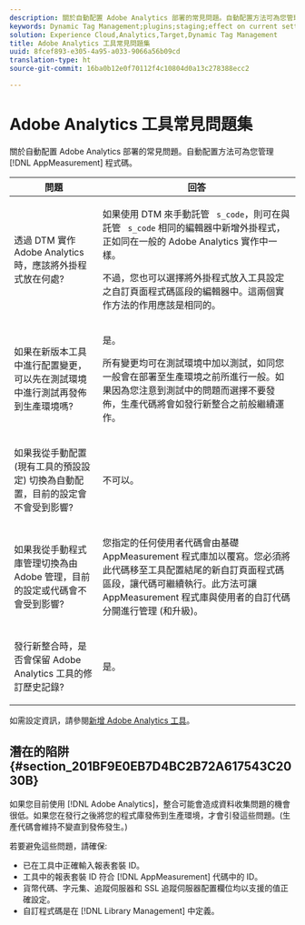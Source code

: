 ```yaml
---
description: 關於自動配置 Adobe Analytics 部署的常見問題。自動配置方法可為您管理 AppMeasurement 代碼。
keywords: Dynamic Tag Management;plugins;staging;effect on current settings;revision history;potential pitfalls;report suite id;currency code;tracking server;ssl tracking server;custom code;library management
solution: Experience Cloud,Analytics,Target,Dynamic Tag Management
title: Adobe Analytics 工具常見問題集
uuid: 8fcef893-e305-4a95-a033-9066a56b09cd
translation-type: ht
source-git-commit: 16ba0b12e0f70112f4c10804d0a13c278388ecc2

---
```



# Adobe Analytics 工具常見問題集

關於自動配置 Adobe Analytics 部署的常見問題。自動配置方法可為您管理 [!DNL AppMeasurement] 程式碼。

<table id="table_A50D00E2C47A473B92DA800FB08FE640"> 
 <thead> 
  <tr> 
   <th colname="col1" class="entry"> 問題 </th> 
   <th colname="col2" class="entry"> 回答 </th> 
  </tr> 
 </thead>
 <tbody> 
  <tr> 
   <td colname="col1"> <p> 透過 DTM 實作 Adobe Analytics 時，應該將外掛程式放在何處? </p> </td> 
   <td colname="col2"> <p> 如果使用 DTM 來手動託管 <code> s_code</code>，則可在與託管 <code> s_code</code> 相同的編輯器中新增外掛程式，正如同在一般的 Adobe Analytics 實作中一樣。 </p> <p>不過，您也可以選擇將外掛程式放入工具設定之<span class="term">自訂頁面程式碼</span>區段的編輯器中。這兩個實作方法的作用應該是相同的。 </p> </td> 
  </tr> 
  <tr> 
   <td colname="col1"> <p>如果在新版本工具中進行配置變更，可以先在測試環境中進行測試再發佈到生產環境嗎? </p> </td> 
   <td colname="col2"> <p>是。 </p> <p>所有變更均可在測試環境中加以測試，如同您一般會在部署至生產環境之前所進行一般。如果因為您注意到測試中的問題而選擇不要發佈，生產代碼將會如發行新整合之前般繼續運作。 </p> </td> 
  </tr> 
  <tr> 
   <td colname="col1"> <p>如果我從手動配置 (現有工具的預設設定) 切換為自動配置，目前的設定會不會受到影響? </p> </td> 
   <td colname="col2"> <p>不可以。 </p> </td> 
  </tr> 
  <tr> 
   <td colname="col1"> <p>如果我從手動程式庫管理切換為由 Adobe 管理，目前的設定或代碼會不會受到影響? </p> </td> 
   <td colname="col2"> <p>您指定的任何使用者代碼會由基礎 <span class="keyword">AppMeasurement</span> 程式庫加以覆寫。您必須將此代碼移至工具配置結尾的新<span class="wintitle">自訂頁面程式碼</span>區段，讓代碼可繼續執行。此方法可讓 <span class="keyword">AppMeasurement</span> 程式庫與使用者的自訂代碼分開進行管理 (和升級)。 </p> </td> 
  </tr> 
  <tr> 
   <td colname="col1"> <p>發行新整合時，是否會保留 <span class="keyword">Adobe Analytics</span> 工具的修訂歷史記錄? </p> </td> 
   <td colname="col2"> <p>是。 </p> </td> 
  </tr> 
 </tbody> 
</table>

如需設定資訊，請參閱[新增 Adobe Analytics 工具](/help/implement/c-implement-with-dtm/c-aa-tool/analytics-dtm.md)。

## 潛在的陷阱 {#section_201BF9E0EB7D4BC2B72A617543C2030B}

如果您目前使用 [!DNL Adobe Analytics]，整合可能會造成資料收集問題的機會很低。如果您在發行之後將您的程式庫發佈到生產環境，才會引發這些問題。(生產代碼會維持不變直到發佈發生。)

若要避免這些問題，請確保:

* 已在工具中正確輸入報表套裝 ID。
* 工具中的報表套裝 ID 符合 [!DNL AppMeasurement] 代碼中的 ID。
* 貨幣代碼、字元集、追蹤伺服器和 SSL 追蹤伺服器配置欄位均以支援的值正確設定。
* 自訂程式碼是在 [!DNL Library Management] 中定義。

